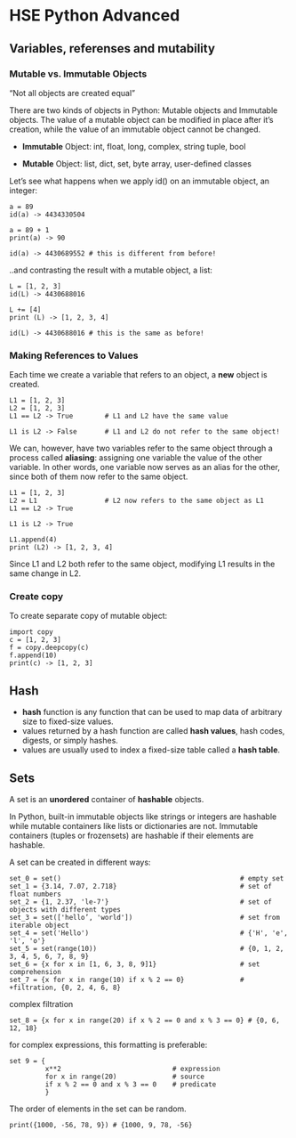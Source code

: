 # HSE Python Advanced

## Variables, referenses and mutability

### Mutable vs. Immutable Objects

“Not all objects are created equal”

There are two kinds of objects in Python: Mutable objects and Immutable objects. The value of a mutable object can be modified in place after it’s
creation, while the value of an immutable object cannot be changed.

* **Immutable** Object: int, float, long, complex, string tuple, bool

* **Mutable** Object: list, dict, set, byte array, user-defined classes

Let’s see what happens when we apply id() on an immutable object, an integer:
```
a = 89
id(a) -> 4434330504

a = 89 + 1
print(a) -> 90

id(a) -> 4430689552 # this is different from before!
```
..and contrasting the result with a mutable object, a list:
```
L = [1, 2, 3]
id(L) -> 4430688016

L += [4]
print (L) -> [1, 2, 3, 4]

id(L) -> 4430688016 # this is the same as before!
```
### Making References to Values

Each time we create a variable that refers to an object, a **new** object is created.
```
L1 = [1, 2, 3]
L2 = [1, 2, 3]
L1 == L2 -> True        # L1 and L2 have the same value

L1 is L2 -> False       # L1 and L2 do not refer to the same object!
```
We can, however, have two variables refer to the same object through a process called **aliasing**: assigning one variable the value of the other
variable. In other words, one variable now serves as an alias for the other, since both of them now refer to the same object.
```
L1 = [1, 2, 3]
L2 = L1                 # L2 now refers to the same object as L1
L1 == L2 -> True

L1 is L2 -> True

L1.append(4)
print (L2) -> [1, 2, 3, 4]
```
Since L1 and L2 both refer to the same object, modifying L1 results in the same change in L2.

### Create copy

To create separate copy of mutable object:
```
import copy
c = [1, 2, 3]
f = copy.deepcopy(c)
f.append(10)
print(c) -> [1, 2, 3]
```
## Hash

* **hash** function is any function that can be used to map data of arbitrary size to fixed-size values. 
* values returned by a hash function are called **hash values**, hash codes, digests, or simply hashes. 
* values are usually used to index a fixed-size table called a **hash table**.

## Sets

A set is an **unordered** container of **hashable** objects.

In Python, built-in immutable objects like strings or integers are hashable while mutable containers like lists or dictionaries are
not. Immutable containers (tuples or frozensets) are hashable if their elements are hashable.

A set can be created in different ways:
```
set_0 = set()                                             # empty set
set_1 = {3.14, 7.07, 2.718}                               # set of float numbers
set_2 = {1, 2.37, 'le-7'}                                 # set of objects with different types
set_3 = set(['hello’, 'world'])                           # set from iterable object
set_4 = set('Hello')                                      # {'H', 'e', 'l', 'o'}
set_5 = set(range(10))                                    # {0, 1, 2, 3, 4, 5, 6, 7, 8, 9}
set_6 = {x for x in [1, 6, 3, 8, 9]1}                     # set comprehension
set_7 = {x for x in range(10) if x % 2 == 0}              # +filtration, {0, 2, 4, 6, 8}
```
complex filtration
```
set_8 = {x for x in range(20) if x % 2 == 0 and x % 3 == 0} # {0, 6, 12, 18}
```
for complex expressions, this formatting is preferable:
```
set 9 = {
         x**2                            # expression
         for x in range(20)              # source
         if x % 2 == 0 and x % 3 == 0    # predicate
         }
```
The order of elements in the set can be random.
```
print({1000, -56, 78, 9}) # {1000, 9, 78, -56}
```


